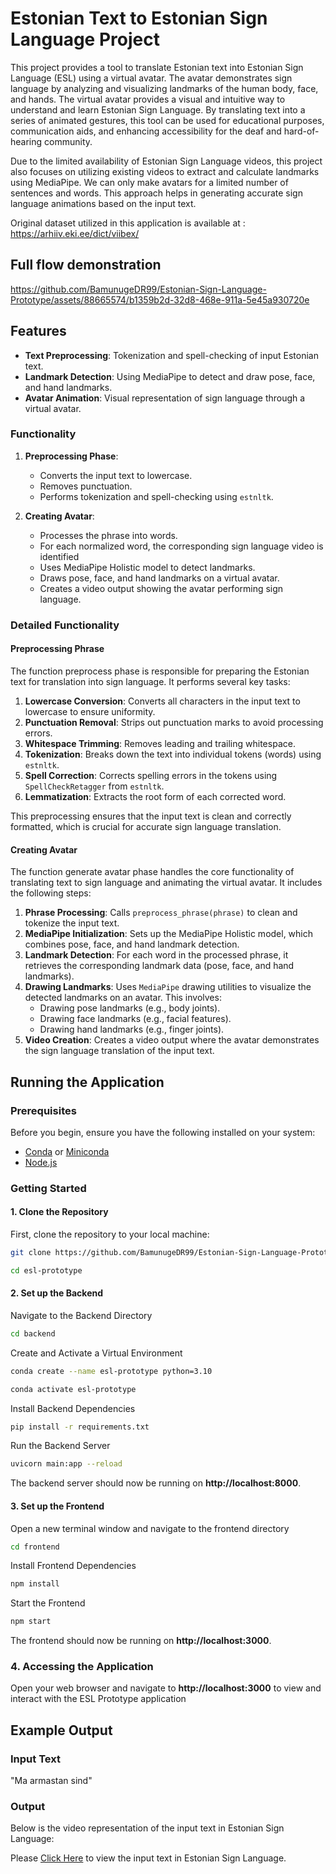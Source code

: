 # Estonian Text to Estonian Sign Language Project

This project provides a tool to translate Estonian text into Estonian Sign Language (ESL) using a virtual avatar. The avatar demonstrates sign language by analyzing and visualizing landmarks of the human body, face, and hands. The virtual avatar provides a visual and intuitive way to understand and learn Estonian Sign Language. By translating text into a series of animated gestures, this tool can be used for educational purposes, communication aids, and enhancing accessibility for the deaf and hard-of-hearing community.

Due to the limited availability of Estonian Sign Language videos, this project also focuses on utilizing existing videos to extract and calculate landmarks using MediaPipe. We can only make avatars for a limited number of sentences and words. This approach helps in generating accurate sign language animations based on the input text.

Original dataset utilized in this application is available at : https://arhiiv.eki.ee/dict/viibex/

## Full flow demonstration


https://github.com/BamunugeDR99/Estonian-Sign-Language-Prototype/assets/88665574/b1359b2d-32d8-468e-911a-5e45a930720e

## Features

- **Text Preprocessing**: Tokenization and spell-checking of input Estonian text.
- **Landmark Detection**: Using MediaPipe to detect and draw pose, face, and hand landmarks.
- **Avatar Animation**: Visual representation of sign language through a virtual avatar.


### Functionality

1. **Preprocessing Phase**:
   - Converts the input text to lowercase.
   - Removes punctuation.
   - Performs tokenization and spell-checking using `estnltk`.

2. **Creating Avatar**:
   - Processes the phrase into words.
   - For each normalized word, the corresponding sign language video is identified
   - Uses MediaPipe Holistic model to detect landmarks.
   - Draws pose, face, and hand landmarks on a virtual avatar.
   - Creates a video output showing the avatar performing sign language.

### Detailed Functionality

#### Preprocessing Phrase

The function preprocess phase is responsible for preparing the Estonian text for translation into sign language. It performs several key tasks:
1. **Lowercase Conversion**: Converts all characters in the input text to lowercase to ensure uniformity.
2. **Punctuation Removal**: Strips out punctuation marks to avoid processing errors.
3. **Whitespace Trimming**: Removes leading and trailing whitespace.
4. **Tokenization**: Breaks down the text into individual tokens (words) using `estnltk`.
5. **Spell Correction**: Corrects spelling errors in the tokens using `SpellCheckRetagger` from `estnltk`.
6. **Lemmatization**: Extracts the root form of each corrected word.

This preprocessing ensures that the input text is clean and correctly formatted, which is crucial for accurate sign language translation.

#### Creating Avatar

The function generate avatar phase handles the core functionality of translating text to sign language and animating the virtual avatar. It includes the following steps:

1. **Phrase Processing**: Calls `preprocess_phrase(phrase)` to clean and tokenize the input text.
2. **MediaPipe Initialization**: Sets up the MediaPipe Holistic model, which combines pose, face, and hand landmark detection.
3. **Landmark Detection**: For each word in the processed phrase, it retrieves the corresponding landmark data (pose, face, and hand landmarks).
4. **Drawing Landmarks**: Uses `MediaPipe` drawing utilities to visualize the detected landmarks on an avatar. This involves:
   - Drawing pose landmarks (e.g., body joints).
   - Drawing face landmarks (e.g., facial features).
   - Drawing hand landmarks (e.g., finger joints).
5. **Video Creation**: Creates a video output where the avatar demonstrates the sign language translation of the input text.



## Running the Application

### Prerequisites

Before you begin, ensure you have the following installed on your system:
- [Conda](https://docs.conda.io/projects/conda/en/latest/user-guide/install/index.html) or [Miniconda](https://docs.anaconda.com/miniconda/miniconda-install/)
- [Node.js](https://nodejs.org/en/download/)

### Getting Started

#### 1. Clone the Repository

First, clone the repository to your local machine:

```sh
git clone https://github.com/BamunugeDR99/Estonian-Sign-Language-Prototype.git
```
```sh
cd esl-prototype
```
#### 2. Set up the Backend
Navigate to the Backend Directory

```sh
cd backend
```
Create and Activate a Virtual Environment
```sh
conda create --name esl-prototype python=3.10
```
```sh
conda activate esl-prototype
```
Install Backend Dependencies
```sh
pip install -r requirements.txt
```
Run the Backend Server
```sh
uvicorn main:app --reload
```
The backend server should now be running on **http://localhost:8000**.

#### 3. Set up the Frontend
Open a new terminal window and navigate to the frontend directory
```sh
cd frontend
```

Install Frontend Dependencies
```sh
npm install
```
Start the Frontend
```sh
npm start
```
The frontend should now be running on **http://localhost:3000**.

### 4. Accessing the Application
Open your web browser and navigate to **http://localhost:3000** to view and interact with the ESL Prototype application



## Example Output

### Input Text

"Ma armastan sind"

### Output

Below is the video representation of the input text in Estonian Sign Language:

Please [Click Here](https://drive.google.com/file/d/1-kYinMYfFcin_L9UraoWI140Wx1ogOfQ/view?usp=sharing) to view the input text in Estonian Sign Language.




